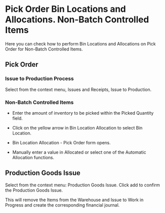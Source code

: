 # Pick Order Bin Locations and Allocations. Non-Batch Controlled Items

Here you can check how to perform Bin Locations and Allocations on Pick Order for Non-Batch Controlled Items.

## Pick Order

### Issue to Production Process

Select from the context menu, Issues and Receipts, Issue to Production.

### Non-Batch Controlled Items

- Enter the amount of inventory to be picked within the Picked Quantity field.

- Click on the yellow arrow in Bin Location Allocation to select Bin Location.

- Bin Location Allocation - Pick Order form opens.

- Manually enter a value in Allocated or select one of the Automatic Allocation functions.

## Production Goods Issue

Select from the context menu: Production Goods Issue. Click add to confirm the Production Goods Issue.

This will remove the Items from the Warehouse and Issue to Work in Progress and create the corresponding financial journal.